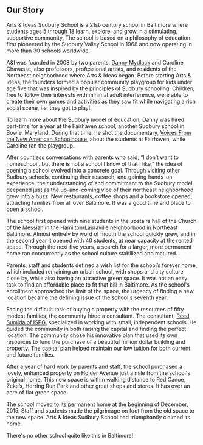 Our Story
---

Arts & Ideas Sudbury School is a 21st-century school in Baltimore where
students ages 5 through 18 learn, explore, and grow in a stimulating,
supportive community.  The school is based on a philosophy of education first
pioneered by the Sudbury Valley School in 1968 and now operating in more than
30 schools worldwide. 

A&I was founded in 2008 by two parents, [Danny Mydlack](https://www.towson.edu/cofac/departments/mediafilm/facultystaff/dmydlack.html)
and Caroline Chavasse, also professors, professional artists, and residents of
the Northeast neighborhood where Arts & Ideas began.  Before starting Arts &
Ideas, the founders formed a popular community playgroup for kids under age
five that was inspired by the principles of Sudbury schooling. Children, free
to follow their interests with minimal adult interference, were able to create
their own games and activities as they saw fit while navigating a rich social
scene, i.e, they got to play! 

To learn more about the Sudbury model of education, Danny was
hired part-time for a year at the Fairhaven school, another Sudbury school in
Bowie, Maryland. During that time, he shot the documentary, 
[Voices From the New American Schoolhouse](https://www.youtube.com/playlist?list=PL07664D50ED360355&feature=viewall), 
about the students at Fairhaven, while Caroline ran the
playgroup. 

After countless conversations with parents who said, “I don’t want
to homeschool...but there is not a school I know of that I like,”  the idea of
opening a school evolved into a concrete goal. Through visiting other Sudbury
schools, continuing their research, and gaining hands-on experience, their
understanding of and commitment to the Sudbury model deepened just as the
up-and-coming vibe of their northeast neighborhood grew into a buzz. New
restaurants, coffee shops and a bookstore opened, attracting families from all
over Baltimore. It was a good time and place to open a school. 

The school first opened with nine students in the upstairs hall of
the Church of the Messiah in the Hamilton/Lauraville neighborhood in Northeast
Baltimore.  Almost entirely by word of mouth the school quickly grew, and in
the second year it opened with 40 students, at near capacity at the rented
space.  Through the next five years, a search for a larger, more permanent
home ran concurrently as the school culture stabilized and matured. 

Parents, staff and students defined a wish list for the school’s forever home,
which included remaining an urban school, with shops and city culture close
by, while also having an attractive green space. It was not an easy task to find an
affordable place to fit that bill in Baltimore.  As the school's enrollment
approached the limit of the space, the urgency of finding a new location
became the defining issue of the school's seventh year.

Facing the difficult task of buying a property with the resources of fifty
modest families, the community hired a consultant. The consultant, [Reed
Sumida of ISPG](http://www.ispginc.com/group_reed_sumida), specialized
in working with small, independent schools. He guided the community in both
raising the capital and finding the perfect location. The community chose his
innovative plan that used its own resources to fund the purchase of a
beautiful million dollar building and property. The capital plan helped
maintain our low tuition for both current and future families. 

After a year of hard work by parents and
staff, the school purchased a lovely, enhanced property on Holder Avenue
just a mile from the school's original home. This new space is within walking
distance to Red Canoe, Zeke’s, Herring Run Park and other great shops and
stores. It has over an acre of flat green space. 

The school moved to its permanent home at the beginning of December, 2015.
Staff and students made the pilgrimage on foot from the old space to the
new space. Arts & Ideas Sudbury School had triumphantly claimed its home. 

There's no other school quite like this in
Baltimore!


